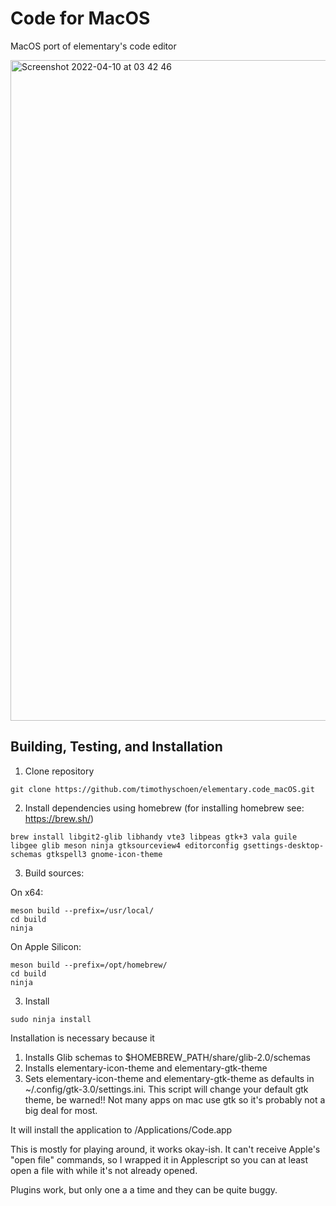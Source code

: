 # Code for MacOS

MacOS port of elementary's code editor

<img width="1057" alt="Screenshot 2022-04-10 at 03 42 46" src="https://user-images.githubusercontent.com/44585538/162597553-299e6680-e55c-438f-8a61-2f321e8769b0.png">


## Building, Testing, and Installation


1. Clone repository
```
git clone https://github.com/timothyschoen/elementary.code_macOS.git
```

2. Install dependencies using homebrew (for installing homebrew see: https://brew.sh/)

```
brew install libgit2-glib libhandy vte3 libpeas gtk+3 vala guile libgee glib meson ninja gtksourceview4 editorconfig gsettings-desktop-schemas gtkspell3 gnome-icon-theme
```

3. Build sources:

On x64:
```
meson build --prefix=/usr/local/
cd build
ninja
```

On Apple Silicon:

```
meson build --prefix=/opt/homebrew/
cd build
ninja
```

3. Install
```
sudo ninja install
```

Installation is necessary because it
 1. Installs Glib schemas to $HOMEBREW_PATH/share/glib-2.0/schemas
 2. Installs elementary-icon-theme and elementary-gtk-theme
 3. Sets elementary-icon-theme and elementary-gtk-theme as defaults in ~/.config/gtk-3.0/settings.ini. This script will change your default gtk theme, be warned!! Not many apps on mac use gtk so it's probably not a big deal for most.

It will install the application to /Applications/Code.app

This is mostly for playing around, it works okay-ish. It can't receive Apple's "open file" commands, so I wrapped it in Applescript so you can at least open a file with while it's not already opened.

Plugins work, but only one a a time and they can be quite buggy.

